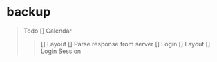 # backup

> Todo
> [] Calendar
> > [] Layout
> > [] Parse response from server
> [] Login
> > [] Layout
> > [] Login Session
